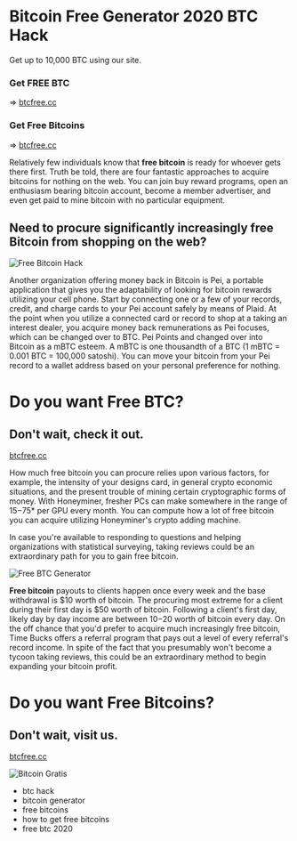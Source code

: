 # Bitcoin Free Generator 2020 BTC Hack
Get up to 10,000 BTC using our site.


### Get FREE BTC
=> [btcfree.cc](https://btcfree.cc)
### Get Free Bitcoins
=> [btcfree.cc](https://btcfree.cc)


Relatively few individuals know that **free bitcoin** is ready for whoever gets there first. Truth be told, there are four fantastic approaches to acquire bitcoins for nothing on the web. You can join buy reward programs, open an enthusiasm bearing bitcoin account, become a member advertiser, and even get paid to mine bitcoin with no particular equipment. 

## Need to procure significantly increasingly free Bitcoin from shopping on the web? 

![Free Bitcoin Hack](https://i.imgur.com/MA6g7Lv.jpg)

Another organization offering money back in Bitcoin is Pei, a portable application that gives you the adaptability of looking for bitcoin rewards utilizing your cell phone. Start by connecting one or a few of your records, credit, and charge cards to your Pei account safely by means of Plaid. At the point when you utilize a connected card or record to shop at a taking an interest dealer, you acquire money back remunerations as Pei focuses, which can be changed over to BTC. Pei Points and changed over into Bitcoin as a mBTC esteem. A mBTC is one thousandth of a BTC (1 mBTC = 0.001 BTC = 100,000 satoshi). You can move your bitcoin from your Pei record to a wallet address based on your personal preference for nothing. 

# Do you want Free BTC?
## Don't wait, check it out.

[btcfree.cc](https://btcfree.cc)

How much free bitcoin you can procure relies upon various factors, for example, the intensity of your designs card, in general crypto economic situations, and the present trouble of mining certain cryptographic forms of money. With Honeyminer, fresher PCs can make somewhere in the range of $15-$75* per GPU every month. You can compute how a lot of free bitcoin you can acquire utilizing Honeyminer's crypto adding machine. 

In case you're available to responding to questions and helping organizations with statistical surveying, taking reviews could be an extraordinary path for you to gain free bitcoin. 

![Free BTC Generator](https://i.imgur.com/mzjNYvM.jpg)

**Free bitcoin** payouts to clients happen once every week and the base withdrawal is $10 worth of bitcoin. The procuring most extreme for a client during their first day is $50 worth of bitcoin. Following a client's first day, likely day by day income are between $10-$20 worth of bitcoin every day. On the off chance that you'd prefer to acquire much increasingly free bitcoin, Time Bucks offers a referral program that pays out a level of every referral's record income. In spite of the fact that you presumably won't become a tycoon taking reviews, this could be an extraordinary method to begin expanding your bitcoin profit.

# Do you want Free Bitcoins?
## Don't wait, visit us.

[btcfree.cc](https://btcfree.cc)

![Bitcoin Gratis](https://i.imgur.com/M3sCzxf.jpg)

* btc hack
* bitcoin generator
* free bitcoins
* how to get free bitcoins
* free btc 2020
